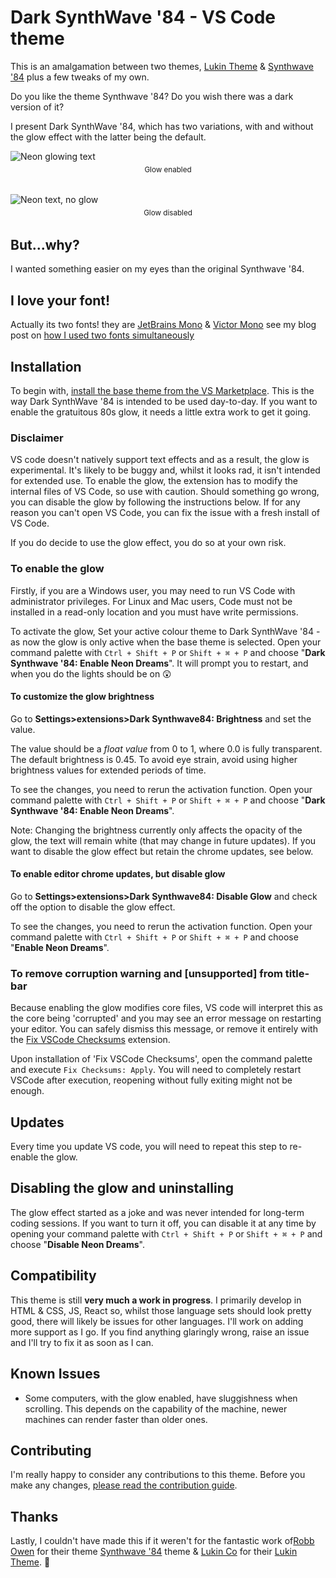 # Dark SynthWave '84 - VS Code theme

This is an amalgamation between two themes,
[Lukin Theme](https://marketplace.visualstudio.com/items?itemName=lukinco.lukin-vscode-theme)
&
[Synthwave '84](https://marketplace.visualstudio.com/items?itemName=RobbOwen.synthwave-vscode)
plus a few tweaks of my own.

Do you like the theme Synthwave '84? Do you wish there was a dark version of it?

I present Dark SynthWave '84, which has two variations, with and without the
glow effect with the latter being the default.

![Neon glowing text](https://raw.githubusercontent.com/brainomite/dark-synthwave-vscode/main/theme.png)

<p class="figcaption" style="text-align: center; margin-top: -0.5rem; margin-bottom: 2rem; font-size: smaller">
  Glow enabled
</p>

![Neon text, no glow](https://raw.githubusercontent.com/brainomite/dark-synthwave-vscode/main/theme-no-glow.png)

<p class="figcaption" style="text-align: center; margin-top: -0.5rem; margin-bottom: 2rem; font-size: smaller">
  Glow disabled
</p>

## But...why?

I wanted something easier on my eyes than the original Synthwave '84.

## I love your font!

Actually its two fonts! they are
[JetBrains Mono](https://www.jetbrains.com/lp/mono/) &
[Victor Mono](https://rubjo.github.io/victor-mono/) see my blog post on
[how I used two fonts simultaneously](https://aaronyoung.dev/blog/2021-01-24-vscode-dual-fonts/)

## Installation

To begin with,
[install the base theme from the VS Marketplace](https://marketplace.visualstudio.com/items?itemName=AaronYoung.dark-synthwave-vscode).
This is the way Dark SynthWave '84 is intended to be used day-to-day. If you
want to enable the gratuitous 80s glow, it needs a little extra work to get it
going.

### Disclaimer

VS code doesn't natively support text effects and as a result, the glow is
experimental. It's likely to be buggy and, whilst it looks rad, it isn't
intended for extended use. To enable the glow, the extension has to modify the
internal files of VS Code, so use with caution. Should something go wrong, you
can disable the glow by following the instructions below. If for any reason you
can't open VS Code, you can fix the issue with a fresh install of VS Code.

If you do decide to use the glow effect, you do so at your own risk.

### To enable the glow

Firstly, if you are a Windows user, you may need to run VS Code with
administrator privileges. For Linux and Mac users, Code must not be installed in
a read-only location and you must have write permissions.

To activate the glow, Set your active colour theme to Dark SynthWave '84 - as
now the glow is only active when the base theme is selected. Open your command
palette with `Ctrl + Shift + P` or `Shift + ⌘ + P` and choose "**Dark Synthwave
'84: Enable Neon Dreams**". It will prompt you to restart, and when you do the
lights should be on 😲

#### To customize the glow brightness

Go to **Settings>extensions>Dark Synthwave84: Brightness** and set the value.

The value should be a _float value_ from 0 to 1, where 0.0 is fully transparent.
The default brightness is 0.45. To avoid eye strain, avoid using higher
brightness values for extended periods of time.

To see the changes, you need to rerun the activation function. Open your command
palette with `Ctrl + Shift + P` or `Shift + ⌘ + P` and choose "**Dark Synthwave
'84: Enable Neon Dreams**".

Note: Changing the brightness currently only affects the opacity of the glow,
the text will remain white (that may change in future updates). If you want to
disable the glow effect but retain the chrome updates, see below.

#### To enable editor chrome updates, but disable glow

Go to **Settings>extensions>Dark Synthwave84: Disable Glow** and check off the
option to disable the glow effect.

To see the changes, you need to rerun the activation function. Open your command
palette with `Ctrl + Shift + P` or `Shift + ⌘ + P` and choose "**Enable Neon
Dreams**".

### To remove corruption warning and [unsupported] from title-bar

Because enabling the glow modifies core files, VS code will interpret this as
the core being 'corrupted' and you may see an error message on restarting your
editor. You can safely dismiss this message, or remove it entirely with the
[Fix VSCode Checksums](https://marketplace.visualstudio.com/items?itemName=lehni.vscode-fix-checksums "Fix VSCode Checksums")
extension.

Upon installation of 'Fix VSCode Checksums', open the command palette and
execute `Fix Checksums: Apply`. You will need to completely restart VSCode after
execution, reopening without fully exiting might not be enough.

## Updates

Every time you update VS code, you will need to repeat this step to re-enable
the glow.

## Disabling the glow and uninstalling

The glow effect started as a joke and was never intended for long-term coding
sessions. If you want to turn it off, you can disable it at any time by opening
your command palette with `Ctrl + Shift + P` or `Shift + ⌘ + P` and choose
"**Disable Neon Dreams**".

## Compatibility

This theme is still **very much a work in progress**. I primarily develop in
HTML & CSS, JS, React so, whilst those language sets should look pretty good,
there will likely be issues for other languages. I'll work on adding more
support as I go. If you find anything glaringly wrong, raise an issue and I'll
try to fix it as soon as I can.

## Known Issues

- Some computers, with the glow enabled, have sluggishness when scrolling. This
  depends on the capability of the machine, newer machines can render faster
  than older ones.

## Contributing

I'm really happy to consider any contributions to this theme. Before you make
any changes,
[please read the contribution guide](https://github.com/brainomite/dark-synthwave-vscode/blob/master/CONTRIBUTING.md).

## Thanks

Lastly, I couldn't have made this if it weren't for the fantastic work
of[Robb Owen](https://marketplace.visualstudio.com/publishers/RobbOwen) for
their theme
[Synthwave '84](https://marketplace.visualstudio.com/items?itemName=RobbOwen.synthwave-vscode)
theme & [Lukin Co](https://marketplace.visualstudio.com/publishers/lukinco) for
their
[Lukin Theme](https://marketplace.visualstudio.com/items?itemName=lukinco.lukin-vscode-theme).
🙏
